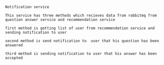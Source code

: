     Notification service 
    
    This service has three methods which recieves data from rabbitmq from question answer service and recommendation service 
    
    first method is getting list of user from recommendation service and sending notification to user
    
    second method is send notification to  user that his question has been answered
    
    third method is sending notification to user that his answer has been accepted
